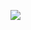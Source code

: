 <!--
id: 31390705122
link: http://blog.hengkiardo.com/post/31390705122/graphic-designer-stereotyping
slug: graphic-designer-stereotyping
date: Wed Sep 12 2012 15:05:39 GMT+0700 (WIT)
publish: 2012-09-012
tags: 
title: Graphic Designer Stereotyping
-->


![](http://24.media.tumblr.com/tumblr_ma895fsGM21qblnnoo1_1280.jpg)

